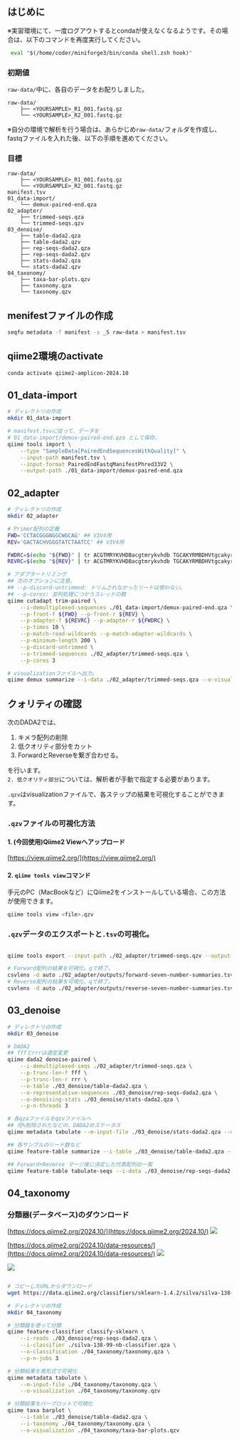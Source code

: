 ## はじめに


※実習環境にて、一度ログアウトするとcondaが使えなくなるようです。その場合は、以下のコマンドを再度実行してください。

```bash
 eval "$(/home/coder/miniforge3/bin/conda shell.zsh hook)"
```

### 初期値

`raw-data/`中に、各自のデータをお配りしました。<br>
```text
raw-data/
    ├── <YOURSAMPLE>_R1_001.fastq.gz
    └── <YOURSAMPLE>_R2_001.fastq.gz
```

※自分の環境で解析を行う場合は、あらかじめ`raw-data/`フォルダを作成し、fastqファイルを入れた後、以下の手順を進めてください。


### 目標

```text
raw-data/
    ├── <YOURSAMPLE>_R1_001.fastq.gz
    └── <YOURSAMPLE>_R2_001.fastq.gz
manifest.tsv
01_data-import/
    └── demux-paired-end.qza
02_adapter/
    ├── trimmed-seqs.qza
    └── trimmed-seqs.qzv
03_denoise/
    ├── table-dada2.qza
    ├── table-dada2.qzv
    ├── rep-seqs-dada2.qza
    ├── rep-seqs-dada2.qzv
    ├── stats-dada2.qza
    └── stats-dada2.qzv
04_taxonomy/
    ├── taxa-bar-plots.qzv
    ├── taxonomy.qza
    └── taxonomy.qzv
```

## menifestファイルの作成

```bash
seqfu metadata -f manifest -s _S raw-data > manifest.tsv
```

## qiime2環境のactivate

```bash
conda activate qiime2-amplicon-2024.10
```

## 01_data-import

```bash
# ディレクトリの作成
mkdir 01_data-import

# manifest.tsvに従って、データを
# 01_data-import/demux-paired-end.qza として保存。
qiime tools import \
    --type "SampleData[PairedEndSequencesWithQuality]" \
    --input-path manifest.tsv \
    --input-format PairedEndFastqManifestPhred33V2 \
    --output-path ./01_data-import/demux-paired-end.qza
```

## 02_adapter

```bash
# ディレクトリの作成
mkdir 02_adapter

# Primer配列の定義
FWD='CCTACGGGNGGCWGCAG' ## V3V4用
REV='GACTACHVGGGTATCTAATCC' ## V3V4用

FWDRC=$(echo "${FWD}" | tr ACGTMRYKVHDBacgtmrykvhdb TGCAKYRMBDHVtgcakyrmbdhv | rev)
REVRC=$(echo "${REV}" | tr ACGTMRYKVHDBacgtmrykvhdb TGCAKYRMBDHVtgcakyrmbdhv | rev)

# アダプタートリミング
## 次のオプションに注意。
## --p-discard-untrimmed: トリムされなかったリードは使わない。
## --p-cores: 並列処理につかうスレッドの数
qiime cutadapt trim-paired \
    --i-demultiplexed-sequences ./01_data-import/demux-paired-end.qza \
    --p-front-f ${FWD} --p-front-r ${REV} \
    --p-adapter-f ${REVRC} --p-adapter-r ${FWDRC} \
    --p-times 10 \
    --p-match-read-wildcards --p-match-adapter-wildcards \
    --p-minimum-length 200 \
    --p-discard-untrimmed \
    --o-trimmed-sequences ./02_adapter/trimmed-seqs.qza \
    --p-cores 3

# visualizationファイルへ出力。
qiime demux summarize --i-data ./02_adapter/trimmed-seqs.qza --o-visualization ./02_adapter/trimmed-seqs.qzv
```

## クォリティの確認

次のDADA2では、

1. キメラ配列の削除
2. 低クオリティ部分をカット
3. ForwardとReverseを繋ぎ合わせる。

を行います。<br>
`2. 低クオリティ部分`については、解析者が手動で指定する必要があります。

`.qzv`はvisualizationファイルで、各ステップの結果を可視化することができます。

### `.qzv`ファイルの可視化方法

#### 1. (今回使用)Qiime2 Viewへアップロード
[https://view.qiime2.org/](https://view.qiime2.org/)

#### 2. `qiime tools view`コマンド
手元のPC（MacBookなど）にQiime2をインストールしている場合、この方法が使用できます。

```bash
qiime tools view <file>.qzv
```

### `.qzv`データのエクスポートと`.tsv`の可視化。

```bash

qiime tools export --input-path ./02_adapter/trimmed-seqs.qzv --output-path ./02_adapter/outputs

# Forward配列の結果を可視化。qで終了。
csvlens -d auto ./02_adapter/outputs/forward-seven-number-summaries.tsv
# Reverse配列の結果を可視化。qで終了。
csvlens -d auto ./02_adapter/outputs/reverse-seven-number-summaries.tsv

```


## 03_denoise

```bash
# ディレクトリの作成
mkdir 03_denoise

# DADA2
## fffとrrrは適宜変更
qiime dada2 denoise-paired \
    --i-demultiplexed-seqs ./02_adapter/trimmed-seqs.qza \
    --p-trunc-len-f fff \
    --p-trunc-len-r rrr \
    --o-table ./03_denoise/table-dada2.qza \
    --o-representative-sequences ./03_denoise/rep-seqs-dada2.qza \
    --o-denoising-stats ./03_denoise/stats-dada2.qza \
    --p-n-threads 3

# 各qzaファイルをqzvファイルへ
## 何%削除されたなどの、DADA2のステータス
qiime metadata tabulate --m-input-file ./03_denoise/stats-dada2.qza --o-visualization ./03_denoise/stats-dada2.qzv

## 各サンプルのリード数など
qiime feature-table summarize --i-table ./03_denoise/table-dada2.qza --o-visualization ./03_denoise/table-dada2.qzv

## Forward+Reverse マージ後に決定した代表配列の一覧
qiime feature-table tabulate-seqs --i-data ./03_denoise/rep-seqs-dada2.qza --o-visualization ./03_denoise/rep-seqs-dada2.qzv
```

## 04_taxonomy

### 分類器(データベース)のダウンロード

[https://docs.qiime2.org/2024.10/](https://docs.qiime2.org/2024.10/)
![](./img//04_classifier-download.png)

[https://docs.qiime2.org/2024.10/data-resources/](https://docs.qiime2.org/2024.10/data-resources/)
![](./img//04_classifier-download2.png)

![](./img/04_classifier-download3.png)

```bash

# コピーしたURLからダウンロード
wget https://data.qiime2.org/classifiers/sklearn-1.4.2/silva/silva-138-99-nb-classifier.qza

```

```bash
# ディレクトリの作成
mkdir 04_taxonomy

# 分類器を使って分類
qiime feature-classifier classify-sklearn \
    --i-reads ./03_denoise/rep-seqs-dada2.qza \
    --i-classifier ./silva-138-99-nb-classifier.qza \
    --o-classification ./04_taxonomy/taxonomy.qza \
    --p-n-jobs 3

# 分類結果を表形式で可視化
qiime metadata tabulate \
    --m-input-file ./04_taxonomy/taxonomy.qza \
    --o-visualization ./04_taxonomy/taxonomy.qzv

# 分類結果をバープロットで可視化
qiime taxa barplot \
    --i-table ./03_denoise/table-dada2.qza \
    --i-taxonomy ./04_taxonomy/taxonomy.qza \
    --o-visualization ./04_taxonomy/taxa-bar-plots.qzv

```
